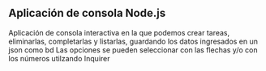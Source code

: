 ## Aplicación de consola Node.js

Aplicación de consola interactiva en la que podemos crear tareas, eliminarlas, completarlas y listarlas,
guardando los datos ingresados en un json como bd
Las opciones se pueden seleccionar con las flechas y/o con los números utilzando Inquirer
